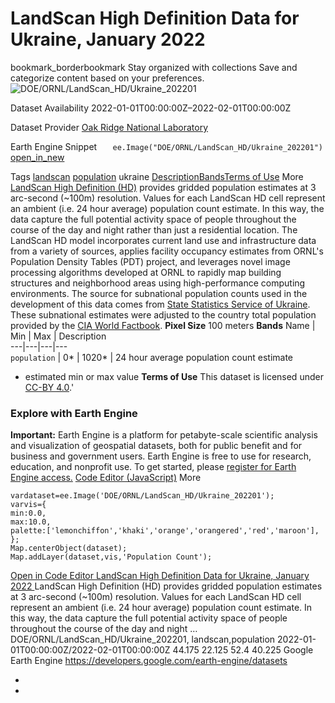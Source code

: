  
#  LandScan High Definition Data for Ukraine, January 2022 
bookmark_borderbookmark Stay organized with collections  Save and categorize content based on your preferences.
![DOE/ORNL/LandScan_HD/Ukraine_202201](https://developers.google.com/earth-engine/datasets/images/DOE/DOE_ORNL_LandScan_HD_Ukraine_202201_sample.png) 

Dataset Availability
    2022-01-01T00:00:00Z–2022-02-01T00:00:00Z 

Dataset Provider
     [ Oak Ridge National Laboratory ](https://landscan.ornl.gov/ukraine-landscan-hd-data) 

Earth Engine Snippet
     `    ee.Image("DOE/ORNL/LandScan_HD/Ukraine_202201")   ` [ open_in_new ](https://code.earthengine.google.com/?scriptPath=Examples:Datasets/DOE/DOE_ORNL_LandScan_HD_Ukraine_202201) 

Tags
     [landscan](https://developers.google.com/earth-engine/datasets/tags/landscan) [population](https://developers.google.com/earth-engine/datasets/tags/population)
ukraine
[Description](https://developers.google.com/earth-engine/datasets/catalog/DOE_ORNL_LandScan_HD_Ukraine_202201#description)[Bands](https://developers.google.com/earth-engine/datasets/catalog/DOE_ORNL_LandScan_HD_Ukraine_202201#bands)[Terms of Use](https://developers.google.com/earth-engine/datasets/catalog/DOE_ORNL_LandScan_HD_Ukraine_202201#terms-of-use) More
[LandScan High Definition (HD)](https://landscan.ornl.gov) provides gridded population estimates at 3 arc-second (~100m) resolution. Values for each LandScan HD cell represent an ambient (i.e. 24 hour average) population count estimate. In this way, the data capture the full potential activity space of people throughout the course of the day and night rather than just a residential location. The LandScan HD model incorporates current land use and infrastructure data from a variety of sources, applies facility occupancy estimates from ORNL's Population Density Tables (PDT) project, and leverages novel image processing algorithms developed at ORNL to rapidly map building structures and neighborhood areas using high-performance computing environments.
The source for subnational population counts used in the development of this data comes from [State Statistics Service of Ukraine](https://ukrstat.org/en/operativ/operativ2021/ds/kn/arh_kn2021_e.html).
These subnational estimates were adjusted to the country total population provided by the [CIA World Factbook](https://www.cia.gov/the-world-factbook/countries/ukraine/#people-and-society).
**Pixel Size** 100 meters 
**Bands**
Name | Min | Max | Description  
---|---|---|---  
`population` |  0*  |  1020*  | 24 hour average population count estimate  
* estimated min or max value 
**Terms of Use**
This dataset is licensed under [CC-BY 4.0](https://creativecommons.org/licenses/by/4.0/).'
### Explore with Earth Engine
**Important:** Earth Engine is a platform for petabyte-scale scientific analysis and visualization of geospatial datasets, both for public benefit and for business and government users. Earth Engine is free to use for research, education, and nonprofit use. To get started, please [register for Earth Engine access.](https://console.cloud.google.com/earth-engine)
[Code Editor (JavaScript)](https://developers.google.com/earth-engine/datasets/catalog/DOE_ORNL_LandScan_HD_Ukraine_202201#code-editor-javascript-sample) More
```
vardataset=ee.Image('DOE/ORNL/LandScan_HD/Ukraine_202201');
varvis={
min:0.0,
max:10.0,
palette:['lemonchiffon','khaki','orange','orangered','red','maroon'],
};
Map.centerObject(dataset);
Map.addLayer(dataset,vis,'Population Count');
```
[ Open in Code Editor ](https://code.earthengine.google.com/?scriptPath=Examples:Datasets/DOE/DOE_ORNL_LandScan_HD_Ukraine_202201)
[ LandScan High Definition Data for Ukraine, January 2022 ](https://developers.google.com/earth-engine/datasets/catalog/DOE_ORNL_LandScan_HD_Ukraine_202201)
LandScan High Definition (HD) provides gridded population estimates at 3 arc-second (~100m) resolution. Values for each LandScan HD cell represent an ambient (i.e. 24 hour average) population count estimate. In this way, the data capture the full potential activity space of people throughout the course of the day and night …
DOE/ORNL/LandScan_HD/Ukraine_202201, landscan,population 
2022-01-01T00:00:00Z/2022-02-01T00:00:00Z
44.175 22.125 52.4 40.225 
Google Earth Engine
https://developers.google.com/earth-engine/datasets
  * [ ](https://doi.org/https://landscan.ornl.gov/ukraine-landscan-hd-data)
  * [ ](https://doi.org/https://developers.google.com/earth-engine/datasets/catalog/DOE_ORNL_LandScan_HD_Ukraine_202201)


